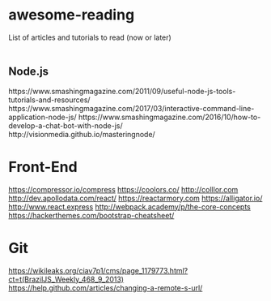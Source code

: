 # awesome-reading
List of articles and tutorials to read (now or later)
<br><br>
<h2>Node.js</h2>
https://www.smashingmagazine.com/2011/09/useful-node-js-tools-tutorials-and-resources/
https://www.smashingmagazine.com/2017/03/interactive-command-line-application-node-js/
https://www.smashingmagazine.com/2016/10/how-to-develop-a-chat-bot-with-node-js/
http://visionmedia.github.io/masteringnode/

# Front-End
https://compressor.io/compress
https://coolors.co/
http://colllor.com
http://dev.apollodata.com/react/
https://reactarmory.com
https://alligator.io/
http://www.react.express
http://webpack.academy/p/the-core-concepts
https://hackerthemes.com/bootstrap-cheatsheet/

# Git
https://wikileaks.org/ciav7p1/cms/page_1179773.html?ct=t(BrazilJS_Weekly_468_9_2013)
https://help.github.com/articles/changing-a-remote-s-url/
